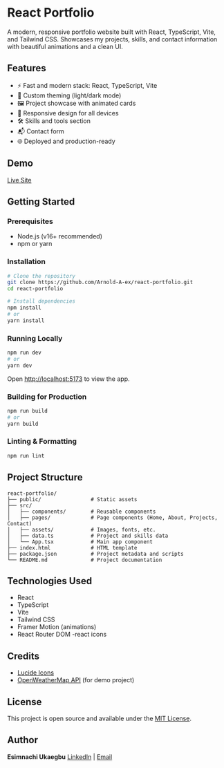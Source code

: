 # React Portfolio

A modern, responsive portfolio website built with React, TypeScript, Vite, and Tailwind CSS. Showcases my projects, skills, and contact information with beautiful animations and a clean UI.

## Features

- ⚡ Fast and modern stack: React, TypeScript, Vite
- 🎨 Custom theming (light/dark mode)
- 🖼️ Project showcase with animated cards
- 📱 Responsive design for all devices
- 🛠️ Skills and tools section
- 📬 Contact form
- 🌐 Deployed and production-ready

## Demo

[Live Site](https://esimnachi.netlify.app/)

## Getting Started

### Prerequisites

- Node.js (v16+ recommended)
- npm or yarn

### Installation

```bash
# Clone the repository
git clone https://github.com/Arnold-A-ex/react-portfolio.git
cd react-portfolio

# Install dependencies
npm install
# or
yarn install
```

### Running Locally

```bash
npm run dev
# or
yarn dev
```

Open [http://localhost:5173](http://localhost:5173) to view the app.

### Building for Production

```bash
npm run build
# or
yarn build
```

### Linting & Formatting

```bash
npm run lint
```

## Project Structure

```
react-portfolio/
├── public/                # Static assets
├── src/
│   ├── components/        # Reusable components
│   ├── pages/             # Page components (Home, About, Projects, Contact)
│   ├── assets/            # Images, fonts, etc.
│   ├── data.ts            # Project and skills data
│   └── App.tsx            # Main app component
├── index.html             # HTML template
├── package.json           # Project metadata and scripts
└── README.md              # Project documentation
```

## Technologies Used

- React
- TypeScript
- Vite
- Tailwind CSS
- Framer Motion (animations)
- React Router DOM
-react icons

## Credits

- [Lucide Icons](https://lucide.dev/)
- [OpenWeatherMap API](https://openweathermap.org/) (for demo project)

## License

This project is open source and available under the [MIT License](LICENSE).

## Author

**Esimnachi Ukaegbu**
[LinkedIn](https://linkedin.com/in/esimnachi-ukaegbu-aa090524b?utm_source=share&utm_campaign=share_via&utm_content=profile) | [Email](mailto:esimnachi10.com)


